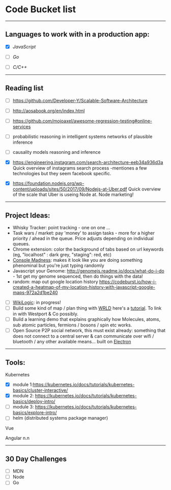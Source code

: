 # Code Bucket list

---

## Languages to work with in a production app:

 - [x] *JavaScript* 
 - [ ] *Go*
 - [ ] *C/C++*


---

## Reading list

- [ ] https://github.com/Developer-Y/Scalable-Software-Architecture
- [ ] http://aosabook.org/en/index.html
- [ ] https://github.com/mojoaxel/awesome-regression-testing#online-services

- [ ] probabilistic reasoning in intelligent systems networks of plausible inference
- [ ] causality models reasoning and inference
- [x] https://engineering.instagram.com/search-architecture-eeb34a936d3a Quick overview of instagrams search process -mentiones a few technologies but they seem facebook specific.
- [x] https://foundation.nodejs.org/wp-content/uploads/sites/50/2017/09/Nodejs-at-Uber.pdf Quick overview of the scale that Uber is useing Node at. Node marketing!

---

## Project Ideas:

 - Whisky Tracker: point tracking - one on one ...
 - Task wars / market: pay 'money' to assign tasks - more for a higher priority / ahead in the queue. Price adjusts depending on individual queues.
 - Chrome extension: color the background of tabs based on url keywords (eg, "localhost" : dark grey, "staging": red, etc)
 - [Console Madness](https://github.com/ijmccallum/consoleMadness): makes it look like you are doing something phenominal but you're just typing randomly
 - Javascript your Genome: http://genomejs.readme.io/docs/what-do-i-do - 1st get my genome sequenced, then do things with the data!
 - random: map out google location history https://codeburst.io/how-i-created-a-heatmap-of-my-location-history-with-javascript-google-maps-972a2d1be240
 - [ ] [WikiLogic](https://github.com/WikiLogic/WikiLogic): in progress!
 - [ ] Build some kind of map / plan thing with [WRLD](https://www.wrld3d.com/) here's a [tutorial](https://www.sitepoint.com/building-dynamic-3d-maps/). To link in with Westport & Co possibly.
 - [ ] Build a learning demo that explains graphically how Molecules, atoms, sub atomic particles, fermions / bosons / spin etc works.
 - [ ] Open Source P2P social network, this must exist already: something that does not connect to a central server & can communicate over wifi / bluetooth / any other available means... built on [Electron](http://electron.atom.io/) 

---

## Tools:

Kubernetes
 - [x] module 1:https://kubernetes.io/docs/tutorials/kubernetes-basics/cluster-interactive/
 - [x] module 2: https://kubernetes.io/docs/tutorials/kubernetes-basics/deploy-intro/
 - [ ] module 3: https://kubernetes.io/docs/tutorials/kubernetes-basics/explore-intro/
 - [ ] helm (distributed systems package manager)

Vue

Angular n.n

---

## 30 Day Challenges 

 - [ ] MDN
 - [ ] Node
 - [ ] Go
